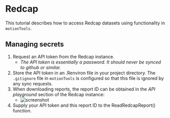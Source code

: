 Redcap
====================================
This tutorial describes how to access Redcap datasets using functionality in `motionTools`.

## Managing secrets
1. Request an API token from the Redcap instance.
    * *The API token is essentially a password. It should never be synced to github or similar.*
2. Store the API token in an .Renviron file in your project directory. The `.gitignore` file in `motionTools` is configured so that this file is ignored by any sync requests.
3. When downloading reports, the report ID can be obtained in the *API playground* section of the Redcap instance:
    * ![screenshot](https://github.com/jlucasmckay/motionTools/blob/main/media/secrets.png)
4. Supply your API token and this report ID to the ReadRedcapReport() function.
